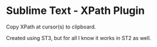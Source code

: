 Sublime Text - XPath Plugin
============

Copy XPath at cursor(s) to clipboard.

Created using ST3, but for all I know it works in ST2 as well.
